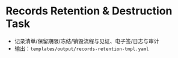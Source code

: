 # Records Retention & Destruction Task

- 记录清单/保留期限/冻结/销毁流程与见证、电子签/日志与审计
- 输出：`templates/output/records-retention-tmpl.yaml`
